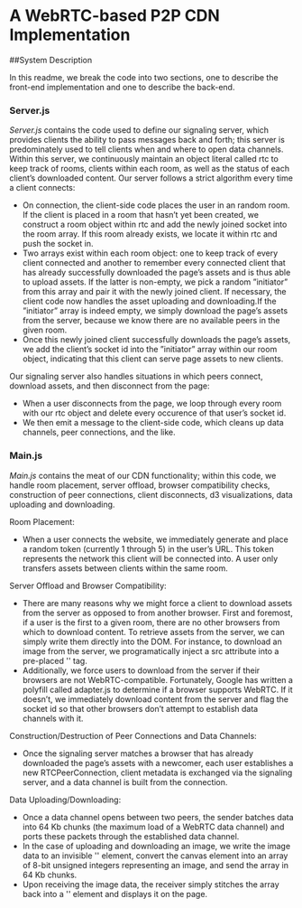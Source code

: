 # A WebRTC-based P2P CDN Implementation

##System Description

In this readme, we break the code into two sections, one to
describe the front-end implementation and one to describe
the back-end.

### Server.js

*Server.js* contains the code used to define our signaling
server, which provides clients the ability to pass messages
back and forth; this server is predominately used to tell
clients when and where to open data channels. Within this
server, we continuously maintain an object literal called
rtc to keep track of rooms, clients within each room, as
well as the status of each client’s downloaded content.
Our server follows a strict algorithm every time a client
connects:

* On connection, the client-side code places the user in
an random room. If the client is placed in a room that
hasn’t yet been created, we construct a room object
within rtc and add the newly joined socket into the
room array. If this room already exists, we locate it
within rtc and push the socket in.
* Two arrays exist within each room object: one to
keep track of every client connected and another to
remember every connected client that has already
successfully downloaded the page’s assets and is thus
able to upload assets. If the latter is non-empty,
we pick a random ”initiator” from this array and
pair it with the newly joined client. If necessary,
the client code now handles the asset uploading and
downloading.If the ”initiator” array is indeed empty,
we simply download the page’s assets from the server,
because we know there are no available peers in the
given room.
* Once this newly joined client successfully downloads
the page’s assets, we add the client’s socket id into the
”initiator” array within our room object, indicating
that this client can serve page assets to new clients.

Our signaling server also handles situations in which peers
connect, download assets, and then disconnect from the
page:
* When a user disconnects from the page, we loop
through every room with our rtc object and delete
every occurence of that user’s socket id.
* We then emit a message to the client-side code, which
cleans up data channels, peer connections, and the
like.

### Main.js

*Main.js* contains the meat of our CDN functionality;
within this code, we handle room placement, server offload,
browser compatibility checks, construction of peer connections,
client disconnects, d3 visualizations, data uploading
and downloading.

Room Placement:
* When a user connects the website, we immediately
generate and place a random token (currently 1
through 5) in the user’s URL. This token represents
the network this client will be connected into. A user
only transfers assets between clients within the same
room.

Server Offload and Browser Compatibility:
* There are many reasons why we might force a client
to download assets from the server as opposed to from
another browser. First and foremost, if a user is the
first to a given room, there are no other browsers from
which to download content. To retrieve assets from
the server, we can simply write them directly into
the DOM. For instance, to download an image from
the server, we programatically inject a src attribute
into a pre-placed '<img />' tag.
* Additionally, we force users to download from the
server if their browsers are not WebRTC-compatible.
Fortunately, Google has written a polyfill called
adapter.js to determine if a browser supports WebRTC.
If it doesn’t, we immediately download content
from the server and flag the socket id so that
other browsers don’t attempt to establish data channels
with it.

Construction/Destruction of Peer Connections and Data
Channels:
* Once the signaling server matches a browser that has
already downloaded the page’s assets with a newcomer,
each user establishes a new RTCPeerConnection,
client metadata is exchanged via the signaling
server, and a data channel is built from the connection.

Data Uploading/Downloading:
* Once a data channel opens between two peers, the
sender batches data into 64 Kb chunks (the maximum
load of a WebRTC data channel) and ports these
packets through the established data channel.
* In the case of uploading and downloading an image,
we write the image data to an invisible '<canvas>'
element, convert the canvas element into an array of
8-bit unsigned integers representing an image, and
send the array in 64 Kb chunks.
* Upon receiving the image data, the receiver simply
stitches the array back into a '<canvas>' element and
displays it on the page.